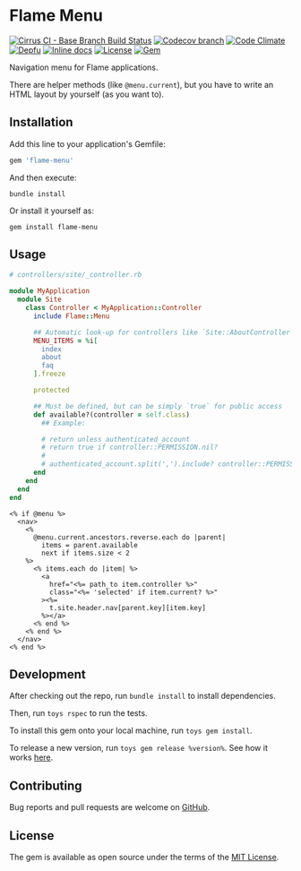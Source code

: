 # Flame Menu

[![Cirrus CI - Base Branch Build Status](https://img.shields.io/cirrus/github/AlexWayfer/flame-menu?style=flat-square)](https://cirrus-ci.com/github/AlexWayfer/flame-menu)
[![Codecov branch](https://img.shields.io/codecov/c/github/AlexWayfer/flame-menu/master.svg?style=flat-square)](https://codecov.io/gh/AlexWayfer/flame-menu)
[![Code Climate](https://img.shields.io/codeclimate/maintainability/AlexWayfer/flame-menu.svg?style=flat-square)](https://codeclimate.com/github/AlexWayfer/flame-menu)
[![Depfu](https://img.shields.io/depfu/AlexWayfer/flame-menu?style=flat-square)](https://depfu.com/repos/github/AlexWayfer/flame-menu)
[![Inline docs](https://inch-ci.org/github/AlexWayfer/flame-menu.svg?branch=master)](https://inch-ci.org/github/AlexWayfer/flame-menu)
[![License](https://img.shields.io/github/license/AlexWayfer/flame-menu.svg?style=flat-square)](LICENSE.txt)
[![Gem](https://img.shields.io/gem/v/flame-menu.svg?style=flat-square)](https://rubygems.org/gems/flame-menu)

Navigation menu for Flame applications.

There are helper methods (like `@menu.current`),
but you have to write an HTML layout by yourself (as you want to).

## Installation

Add this line to your application's Gemfile:

```ruby
gem 'flame-menu'
```

And then execute:

```shell
bundle install
```

Or install it yourself as:

```shell
gem install flame-menu
```

## Usage

```ruby
# controllers/site/_controller.rb

module MyApplication
  module Site
    class Controller < MyApplication::Controller
      include Flame::Menu

      ## Automatic look-up for controllers like `Site::AboutController`
      MENU_ITEMS = %i[
        index
        about
        faq
      ].freeze

      protected

      ## Must be defined, but can be simply `true` for public access
      def available?(controller = self.class)
        ## Example:

        # return unless authenticated_account
        # return true if controller::PERMISSION.nil?
        #
        # authenticated_account.split(',').include? controller::PERMISSION.to_s
      end
    end
  end
end
```

```erb
<% if @menu %>
  <nav>
    <%
      @menu.current.ancestors.reverse.each do |parent|
        items = parent.available
        next if items.size < 2
    %>
      <% items.each do |item| %>
        <a
          href="<%= path_to item.controller %>"
          class="<%= 'selected' if item.current? %>"
        ><%=
          t.site.header.nav[parent.key][item.key]
        %></a>
      <% end %>
    <% end %>
  </nav>
<% end %>
```

## Development

After checking out the repo, run `bundle install` to install dependencies.

Then, run `toys rspec` to run the tests.

To install this gem onto your local machine, run `toys gem install`.

To release a new version, run `toys gem release %version%`.
See how it works [here](https://github.com/AlexWayfer/gem_toys#release).

## Contributing

Bug reports and pull requests are welcome on [GitHub](https://github.com/AlexWayfer/flame-menu).

## License

The gem is available as open source under the terms of the
[MIT License](https://opensource.org/licenses/MIT).
